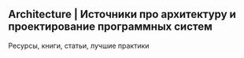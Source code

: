 ## Architecture | Источники про архитектуру и проектирование программных систем
Ресурсы, книги, статьи, лучшие практики  